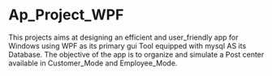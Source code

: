 # Ap_Project_WPF
This projects aims at designing an efficient and user_friendly app for Windows using WPF as its primary gui Tool equipped with  mysql AS its Database.
The objective of the app is to organize and simulate a Post center available in Customer_Mode and Employee_Mode.
